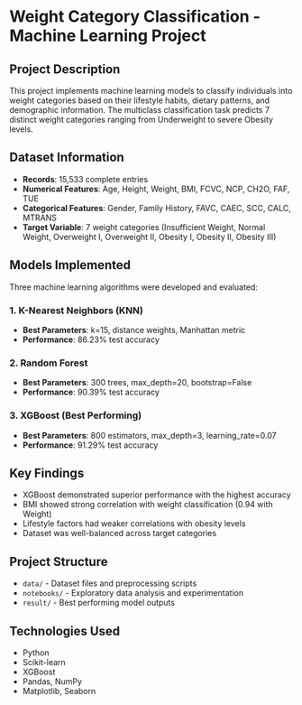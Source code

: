 # Weight Category Classification - Machine Learning Project

## Project Description
This project implements machine learning models to classify individuals into weight categories based on their lifestyle habits, dietary patterns, and demographic information. The multiclass classification task predicts 7 distinct weight categories ranging from Underweight to severe Obesity levels.

## Dataset Information
- **Records**: 15,533 complete entries
- **Numerical Features**: Age, Height, Weight, BMI, FCVC, NCP, CH2O, FAF, TUE
- **Categorical Features**: Gender, Family History, FAVC, CAEC, SCC, CALC, MTRANS
- **Target Variable**: 7 weight categories (Insufficient Weight, Normal Weight, Overweight I, Overweight II, Obesity I, Obesity II, Obesity III)

## Models Implemented
Three machine learning algorithms were developed and evaluated:

### 1. K-Nearest Neighbors (KNN)
- **Best Parameters**: k=15, distance weights, Manhattan metric
- **Performance**: 86.23% test accuracy

### 2. Random Forest
- **Best Parameters**: 300 trees, max_depth=20, bootstrap=False
- **Performance**: 90.39% test accuracy

### 3. XGBoost (Best Performing)
- **Best Parameters**: 800 estimators, max_depth=3, learning_rate=0.07
- **Performance**: 91.29% test accuracy

## Key Findings
- XGBoost demonstrated superior performance with the highest accuracy
- BMI showed strong correlation with weight classification (0.94 with Weight)
- Lifestyle factors had weaker correlations with obesity levels
- Dataset was well-balanced across target categories

## Project Structure
- `data/` - Dataset files and preprocessing scripts
- `notebooks/` - Exploratory data analysis and experimentation
- `result/` - Best performing model outputs

## Technologies Used
- Python
- Scikit-learn
- XGBoost
- Pandas, NumPy
- Matplotlib, Seaborn
